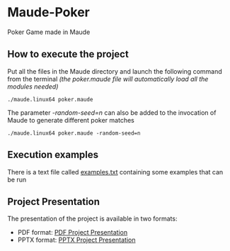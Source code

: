 # Maude-Poker
Poker Game made in Maude

## How to execute the project
Put all the files in the Maude directory and launch the following command from the terminal
<i>(the poker.maude file will automatically load all the modules needed)</i>
```
./maude.linux64 poker.maude
```

The parameter <i>-random-seed=n</i> can also be added to the invocation of Maude to generate different poker matches
```
./maude.linux64 poker.maude -random-seed=n
```

## Execution examples
There is a text file called [examples.txt](examples.txt) containing some examples that can be run

## Project Presentation
The presentation of the project is available in two formats:
* PDF format: [PDF Project Presentation](Presentazione%20Poker.pdf)
* PPTX format: [PPTX Project Presentation](Presentazione%20Poker.pptx)
